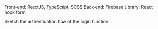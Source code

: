 Front-end: ReactJS, TypeScript, SCSS
Back-end: Firebase
Library: React hook form

Sketch the authentication flow of the login function

